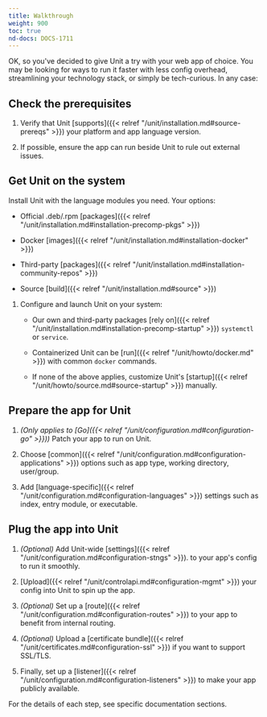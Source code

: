 ```yaml
---
title: Walkthrough
weight: 900
toc: true
nd-docs: DOCS-1711
---
```


OK, so you've decided to give Unit a try with your web app of choice. You may
be looking for ways to run it faster with less config overhead, streamlining
your technology stack, or simply be tech-curious. In any case:

## Check the prerequisites

1. Verify that Unit
   [supports]({{< relref "/unit/installation.md#source-prereqs" >}})
   your platform and app language version.

1. If possible, ensure the app can run beside Unit to rule out
   external issues.

## Get Unit on the system

 Install Unit with the language modules you need. Your options:

   - Official .deb/.rpm
   [packages]({{< relref "/unit/installation.md#installation-precomp-pkgs" >}})

   - Docker
   [images]({{< relref "/unit/installation.md#installation-docker" >}})

   - Third-party
   [packages]({{< relref "/unit/installation.md#installation-community-repos" >}})

   - Source
   [build]({{< relref "/unit/installation.md#source" >}})

1. Configure and launch Unit on your system:

   - Our own and third-party packages
   [rely on]({{< relref "/unit/installation.md#installation-precomp-startup" >}})
   `systemctl` or `service`.

   - Containerized Unit can be
   [run]({{< relref "/unit/howto/docker.md" >}}) with common `docker` commands.

   - If none of the above applies, customize Unit's
   [startup]({{< relref "/unit/howto/source.md#source-startup" >}})
   manually.

## Prepare the app for Unit

1. *(Only applies to
   [Go]({{< relref "/unit/configuration.md#configuration-go" >}}))* Patch
   your app to run on Unit.

1. Choose
   [common]({{< relref "/unit/configuration.md#configuration-applications" >}})
   options such as app type, working directory, user/group.

1. Add
   [language-specific]({{< relref "/unit/configuration.md#configuration-languages" >}})
   settings such as index, entry module, or executable.

## Plug the app into Unit

1. *(Optional)* Add Unit-wide [settings]({{< relref "/unit/configuration.md#configuration-stngs" >}}). to
   your app's config to run it smoothly.

1. [Upload]({{< relref "/unit/controlapi.md#configuration-mgmt" >}})
   your config into Unit to spin up the app.

1. *(Optional)* Set up a
   [route]({{< relref "/unit/configuration.md#configuration-routes" >}})
   to your app to benefit from internal routing.

1. *(Optional)* Upload a
   [certificate bundle]({{< relref "/unit/certificates.md#configuration-ssl" >}})
   if you want to support SSL/TLS.

1. Finally, set up a
   [listener]({{< relref "/unit/configuration.md#configuration-listeners" >}})
   to make your app publicly available.


For the details of each step, see specific documentation sections.
